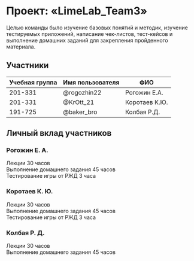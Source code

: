 # Проект: «LimeLab_Team3»
Целью команды было изучение базовых понятий и методик, изучение тестируемых приложений, написание чек-листов, тест-кейсов и выполнение домашних заданий для закрепления пройденного материала.
## Участники
| Учебная группа | Имя пользователя | ФИО |
| -------------- | ---------------- | --- |
| 201-331 | @rogozhin22 | Рогожин Е.А. |
| 201-331 | @KrOtt_21 | Коротаев К.Ю.|
| 191-725 | @baker_bro | Колбая Р.Д. |
## Личный вклад участников
### Рогожин Е. А.
Лекции 30 часов  
Выполнение домашнего задания 45 часов  
Тестирование игры от РЖД 3 часа
### Коротаев К. Ю.
Лекции 30 часов  
Выполнение домашнего задания 45 часов  
Тестирование игры от РЖД 3 часа
### Колбая Р. Д.
Лекции 30 часов  
Выполнение домашнего задания 45 часов
